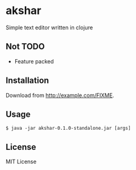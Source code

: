 # akshar

Simple text editor written in clojure

## Not TODO
- Feature packed

## Installation

Download from http://example.com/FIXME.

## Usage

    $ java -jar akshar-0.1.0-standalone.jar [args]


## License

MIT License
